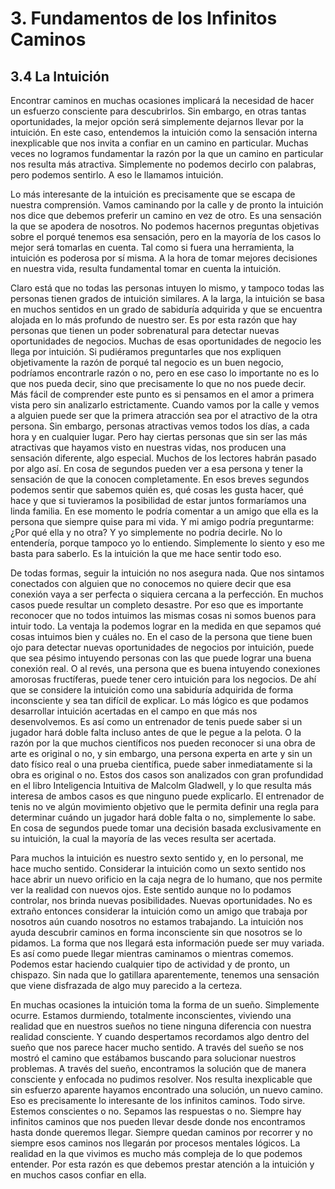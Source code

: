 # 3. Fundamentos de los Infinitos Caminos


## 3.4 La Intuición

Encontrar caminos en muchas ocasiones implicará la necesidad de hacer un esfuerzo consciente para descubrirlos. Sin embargo, en otras tantas oportunidades, la mejor opción será simplemente dejarnos llevar por la intuición. En este caso, entendemos la intuición como la sensación interna inexplicable que nos invita a confiar en un camino en particular. Muchas veces no logramos fundamentar la razón por la que un camino en particular nos resulta más atractiva. Simplemente no podemos decirlo con palabras, pero podemos sentirlo. A eso le llamamos intuición. 

Lo más interesante de la intuición es precisamente que se escapa de nuestra comprensión. Vamos caminando por la calle y de pronto la intuición nos dice que debemos preferir un camino en vez de otro. Es una sensación la que se apodera de nosotros. No podemos hacernos preguntas objetivas sobre el porqué tenemos esa sensación, pero en la mayoría de los casos lo mejor será tomarlas en cuenta. Tal como si fuera una herramienta, la intuición es poderosa por sí misma. A la hora de tomar mejores decisiones en nuestra vida, resulta fundamental tomar en cuenta la intuición. 

Claro está que no todas las personas intuyen lo mismo, y tampoco todas las personas tienen grados de intuición similares. A la larga, la intuición se basa en muchos sentidos en un grado de sabiduría adquirida y que se encuentra alojada en lo más profundo de nuestro ser. Es por esta razón que hay personas que tienen un poder sobrenatural para detectar nuevas oportunidades de negocios. Muchas de esas oportunidades de negocio les llega por intuición. Si pudiéramos preguntarles que nos expliquen objetivamente la razón de porqué tal negocio es un buen negocio, podríamos encontrarle razón o no, pero en ese caso lo importante no es lo que nos pueda decir, sino que precisamente lo que no nos puede decir. Más fácil de comprender este punto es si pensamos en el amor a primera vista pero sin analizarlo estrictamente. Cuando vamos por la calle y vemos a alguien puede ser que la primera atracción sea por el atractivo de la otra persona. Sin embargo, personas atractivas vemos todos los días, a cada hora y en cualquier lugar. Pero hay ciertas personas que sin ser las más atractivas que hayamos visto en nuestras vidas, nos producen una sensación diferente, algo especial. Muchos de los lectores habrán pasado por algo así. En cosa de segundos pueden ver a esa persona y tener la sensación de que la conocen completamente. En esos breves segundos podemos sentir que sabemos quién es, qué cosas les gusta hacer, qué hace y que si tuvieramos la posibilidad de estar juntos formaríamos una linda familia. En ese momento le podría comentar a un amigo que ella es la persona que siempre quise para mi vida. Y mi amigo podría preguntarme: ¿Por qué ella y no otra? Y yo simplemente no podría decirle. No lo entendería, porque tampoco yo lo entiendo. Simplemente lo siento y eso me basta para saberlo. Es la intuición la que me hace sentir todo eso.

De todas formas, seguir la intuición no nos asegura nada. Que nos sintamos conectados con alguien que no conocemos no quiere decir que esa conexión vaya a ser perfecta o siquiera cercana a la perfección. En muchos casos puede resultar un completo desastre. Por eso que es importante reconocer que no todos intuimos las mismas cosas ni somos buenos para intuir todo. La ventaja la podemos lograr en la medida en que sepamos qué cosas intuimos bien y cuáles no. En el caso de la persona que tiene buen ojo para detectar nuevas oportunidades de negocios por intuición, puede que sea pésimo intuyendo personas con las que puede lograr una buena conexión real. O al revés, una persona  que es buena intuyendo conexiones amorosas fructíferas, puede tener cero intuición para los negocios. De ahí que se considere la intuición como una sabiduría adquirida de forma inconsciente y sea tan difícil de explicar. Lo más lógico es que podamos desarrollar intuición acertadas en el campo en que más nos desenvolvemos. Es así como un entrenador de tenis puede saber si un jugador hará doble falta incluso antes de que le pegue a la pelota. O la razón por la que muchos científicos nos pueden reconocer si una obra de arte es original o no, y sin embargo, una persona experta en arte y sin un dato físico real o una prueba científica, puede saber inmediatamente si la obra es original o no. Estos dos casos son analizados con gran profundidad en el libro Inteligencia Intuitiva de Malcolm Gladwell, y lo que resulta más interesa de ambos casos es que ninguno puede explicarlo. El entrenador de tenis no ve algún movimiento objetivo que le permita definir una regla para determinar cuándo un jugador hará doble falta o no, simplemente lo sabe. En cosa de segundos puede tomar una decisión basada exclusivamente en su intuición, la cual la mayoría de las veces resulta ser acertada.

Para muchos la intuición es nuestro sexto sentido y, en lo personal, me hace mucho sentido. Considerar la intuición como un sexto sentido nos hace abrir un nuevo orificio en la caja negra de lo humano, que nos permite ver la realidad con nuevos ojos. Este sentido aunque no lo podamos controlar, nos brinda nuevas posibilidades. Nuevas oportunidades. No es extraño entonces considerar la intuición como un amigo que trabaja por nosotros aún cuando nosotros no estamos trabajando. La intuición nos ayuda descubrir caminos en forma inconsciente sin que nosotros se lo pidamos. La forma que nos llegará esta información puede ser muy variada. Es así como puede llegar mientras caminamos o mientras comemos. Podemos estar haciendo cualquier tipo de actividad y de pronto, un chispazo. Sin nada que lo gatillara aparentemente, tenemos una sensación que viene disfrazada de algo muy parecido a la certeza. 

En muchas ocasiones la intuición toma la forma de un sueño. Simplemente ocurre. Estamos durmiendo, totalmente inconscientes, viviendo una realidad que en nuestros sueños no tiene ninguna diferencia con nuestra realidad consciente. Y cuando despertamos recordamos algo dentro del sueño que nos parece hacer mucho sentido. A través del sueño se nos mostró el camino que estábamos buscando para solucionar nuestros problemas. A través del sueño, encontramos la solución que de manera consciente y enfocada no pudimos resolver. Nos resulta inexplicable que sin esfuerzo aparente hayamos encontrado una solución, un nuevo camino. Eso es precisamente lo interesante de los infinitos caminos. Todo sirve. Estemos conscientes o no. Sepamos las respuestas o no. Siempre hay infinitos caminos que nos pueden llevar desde donde nos encontramos hasta donde queremos llegar. Siempre quedan caminos por recorrer y no siempre esos caminos nos llegarán por procesos mentales lógicos. La realidad en la que vivimos es mucho más compleja de lo que podemos entender. Por esta razón es que debemos prestar atención a la intuición y en muchos casos confiar en ella.